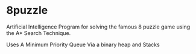 # 8puzzle
Artificial Intelligence Program for solving  the famous 8 puzzle game using the A* Search Technique.    

Uses A Minimum Priority Queue Via a binary heap and Stacks 
